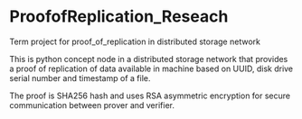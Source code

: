 # ProofofReplication_Reseach
Term project for proof_of_replication in distributed storage network

This is python concept node in a distributed storage network that provides a proof of replication of data available in machine based on UUID, disk drive serial number and timestamp of a file.

The proof is SHA256 hash and uses RSA asymmetric encryption for secure communication between prover and verifier.
